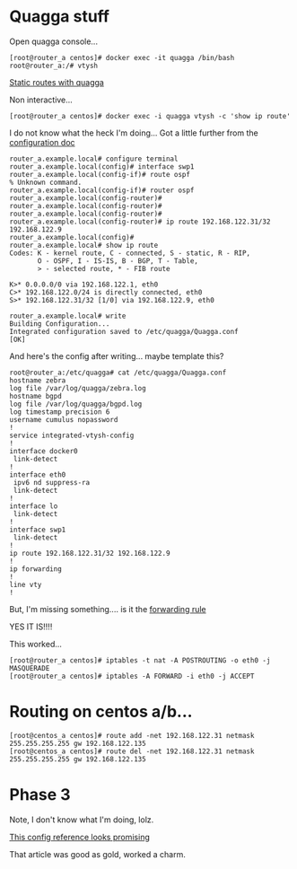 # Quagga stuff

Open quagga console...

```
[root@router_a centos]# docker exec -it quagga /bin/bash
root@router_a:/# vtysh
```

[Static routes with quagga](http://www.nongnu.org/quagga/docs/docs-multi/Static-Route-Commands.html)

Non interactive...

```
[root@router_a centos]# docker exec -i quagga vtysh -c 'show ip route'
```

I do not know what the heck I'm doing... Got a little further from the [configuration doc](https://docs.cumulusnetworks.com/display/ROH/Configuring+Cumulus+Quagga)

```
router_a.example.local# configure terminal
router_a.example.local(config)# interface swp1
router_a.example.local(config-if)# route ospf
% Unknown command.
router_a.example.local(config-if)# router ospf
router_a.example.local(config-router)# 
router_a.example.local(config-router)# 
router_a.example.local(config-router)# 
router_a.example.local(config-router)# ip route 192.168.122.31/32 192.168.122.9
router_a.example.local(config)# 
router_a.example.local# show ip route
Codes: K - kernel route, C - connected, S - static, R - RIP,
       O - OSPF, I - IS-IS, B - BGP, T - Table,
       > - selected route, * - FIB route

K>* 0.0.0.0/0 via 192.168.122.1, eth0
C>* 192.168.122.0/24 is directly connected, eth0
S>* 192.168.122.31/32 [1/0] via 192.168.122.9, eth0

router_a.example.local# write 
Building Configuration...
Integrated configuration saved to /etc/quagga/Quagga.conf
[OK]
```

And here's the config after writing... maybe template this?

```
root@router_a:/etc/quagga# cat /etc/quagga/Quagga.conf
hostname zebra
log file /var/log/quagga/zebra.log
hostname bgpd
log file /var/log/quagga/bgpd.log
log timestamp precision 6
username cumulus nopassword
!
service integrated-vtysh-config
!
interface docker0
 link-detect
!
interface eth0
 ipv6 nd suppress-ra
 link-detect
!
interface lo
 link-detect
!
interface swp1
 link-detect
!
ip route 192.168.122.31/32 192.168.122.9
!
ip forwarding
!
line vty
!
```

But, I'm missing something.... is it the [forwarding rule](http://askubuntu.com/questions/227369/how-can-i-set-my-linux-box-as-a-router-to-forward-ip-packets)

YES IT IS!!!!

This worked...

```
[root@router_a centos]# iptables -t nat -A POSTROUTING -o eth0 -j MASQUERADE
[root@router_a centos]# iptables -A FORWARD -i eth0 -j ACCEPT
```



# Routing on centos a/b...

```
[root@centos_a centos]# route add -net 192.168.122.31 netmask 255.255.255.255 gw 192.168.122.135
[root@centos_a centos]# route del -net 192.168.122.31 netmask 255.255.255.255 gw 192.168.122.135
```


# Phase 3

Note, I don't know what I'm doing, lolz.

[This config reference looks promising](http://www.brianlinkletter.com/how-to-build-a-network-of-linux-routers-using-quagga/)

That article was good as gold, worked a charm.